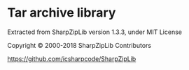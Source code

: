 ﻿# Tar archive library

Extracted from SharpZipLib version 1.3.3, under MIT License

Copyright © 2000-2018 SharpZipLib Contributors

https://github.com/icsharpcode/SharpZipLib
